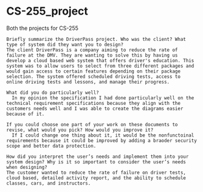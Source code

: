 # CS-255_project
Both the projects for CS-255 

    Briefly summarize the DriverPass project. Who was the client? What type of system did they want you to design?
    The client DriverPass is a company aiming to reduce the rate of failure at the DMV. They are wanting to solve this by having us develop a cloud based web system that offers driver's education. This system was to allow users to select from three different packages and would gain access to certain features depending on their package selection. The system offered scheduled driving tests, access to online driving tests and lessons, and manage their progress.
    
    What did you do particularly well? 
      In my opinion the specification I had done particularly well on the technical requirement specifications because they align with the customers needs well and I was able to create the diagrams easier because of it.
      
    If you could choose one part of your work on these documents to revise, what would you pick? How would you improve it?
      If I could change one thing about it, it would be the nonfunctoinal requirements because it could be improved by adding a braoder security scope and better data protection.
      
    How did you interpret the user’s needs and implement them into your system design? Why is it so important to consider the user’s needs when designing?
    The customer wanted to reduce the rate of failure on driver tests, cloud based, detailed activity report, and the ability to schedule classes, cars, and instructors.
    
